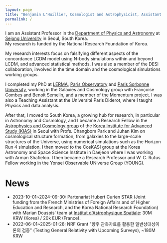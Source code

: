 ```yaml
---
layout: page
title: "Benjamin L'Huillier, Cosmologist and Astrophysicist, Assistant Professor at Sejong University"
permalink: /
---
```


I am an Assistant Professor in the [Department of Physics and Astronomy](https://sejong.elsevierpure.com/en/organisations/department-of-physics-and-astronomy) at [Sejong University](https://en.sejong.ac.kr/eng/index.do) in Seoul, South Korea.  
My research is funded by the National Research Foundation of Korea.

My research interests focus on falsifying different aspects of the concordance LCDM model using N-body simulations within and beyond LCDM, and advanced statistical methods. I was also a member of the DESI collaboration, involved in the time domain and the cosmological simulations working groups.

I completed my PhD at [LERMA](http://lerma.obspm.fr/), [Paris Observatory](https://obspm.fr/) and [Paris Sorbonne University](https://www.sorbonne-universite.fr/en/education/study-sorbonne-university), working in the Galaxies and Cosmology group with Françoise Combes and Benoit Semelin, and a member of the Momentum project. I was also a Teaching Assistant at the Université Paris Diderot, where I taught Physics and data analysis.

After that, I moved to South Korea, a growing hub for research, in particular in Astronomy and Cosmology, and I became a Research Fellow in the [Astrophysics and Cosmology group](https://astro.kias.re.kr/) of the [Korea Institute for Advanced Study (KIAS)](https://kias.re.kr/) in Seoul with Profs. Changbom Park and Juhan Kim on cosmological structure formation, from galaxies to the large-scale structures of the Universe, using numerical simulations such as the Horizon Run 4 simulation. I then moved to the CosKASI group at the Korea Astronomy and Space Science Institute in Daejeon where I was working with Arman Shafieloo. I then became a Research Professor and W. C. Rufus Fellow working in the Yonsei Observable UNiverse Group (YOUNG).

# News

* 2023-10-01~2024-09-30: Partenariat Hubert Curien STAR (Joint funding from the French Ministries of Foreign Affairs and of Higher Education and Research, and the Korea National Research Foundation) with Marian Douspis' team at [Institut d'Astrophysique Spatiale](https://www.ias.u-psud.fr/): 30M KRW (Korea) / 20k EUR (France).
* 2022-06-01~2025-01-28: NRF Grant "향후 관측자료를 활용한 일반상대성이론의 검증" (Testing General Relativity with Upcoming Surveys), ~180M KRW
